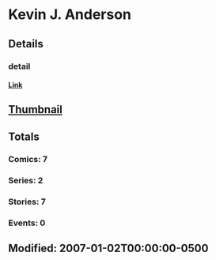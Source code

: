 # Kevin J. Anderson 
## Details
### detail
#### [Link](http://marvel.com/comics/creators/678/kevin_j_anderson?utm_campaign=apiRef&utm_source=225578a89fc76f3d20fbffda5d17a88d)
## [Thumbnail](http://i.annihil.us/u/prod/marvel/i/mg/b/40/image_not_available.jpg)
## Totals
### Comics: 7
### Series: 2
### Stories: 7
### Events: 0
## Modified: 2007-01-02T00:00:00-0500